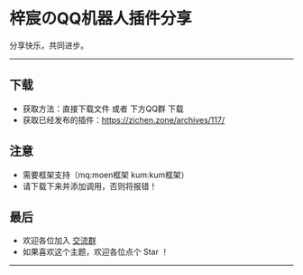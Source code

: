 # 梓宸のQQ机器人插件分享

分享快乐，共同进步。

---

## 下载

- 获取方法：直接下载文件 或者 下方QQ群 下载
- 获取已经发布的插件：https://zichen.zone/archives/117/

## 注意

- 需要框架支持（mq:moen框架 kum:kum框架）
- 请下载下来并添加调用，否则将报错！

## 最后

- 欢迎各位加入 [交流群](https://jq.qq.com/?_wv=1027&k=P8UAGy4G)
- 如果喜欢这个主题，欢迎各位点个 Star ！

---
